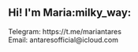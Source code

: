 <h2>Hi! I'm Maria:milky_way:</h2>
Telegram: https://t.me/mariantares
<br />
Email: antaresofficial@icloud.com
<br />


